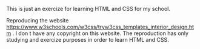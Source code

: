This is just an exercize for learning HTML and CSS for my school.

Reproducing the website https://www.w3schools.com/w3css/tryw3css_templates_interior_design.htm . I don t have any copyright on this website. The reproduction has only studying and exercize purposes in order to learn HTML and CSS.